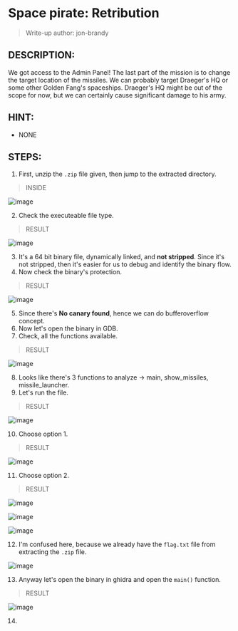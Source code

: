 # Space pirate: Retribution
> Write-up author: jon-brandy
## DESCRIPTION:
We got access to the Admin Panel! The last part of the mission is to change the target location of the missiles. 
We can probably target Draeger's HQ or some other Golden Fang's spaceships. 
Draeger's HQ might be out of the scope for now, but we can certainly cause significant damage to his army.
## HINT:
- NONE
## STEPS:
1. First, unzip the `.zip` file given, then jump to the extracted directory.

> INSIDE

![image](https://user-images.githubusercontent.com/70703371/209497738-32a56db3-32a7-475f-ab4f-cbea45a002c8.png)


2. Check the executeable file type.

> RESULT

![image](https://user-images.githubusercontent.com/70703371/209497773-fafc8c84-b0a3-44a8-b7c5-ac09859a123c.png)


3. It's a 64 bit binary file, dynamically linked, and **not stripped**. Since it's not stripped, then it's easier for us to debug and identify the binary flow.
4. Now check the binary's protection.

> RESULT

![image](https://user-images.githubusercontent.com/70703371/209497848-65826f66-73bd-4457-bbe7-7e34f27f8ba6.png)


5. Since there's **No canary found**, hence we can do bufferoverflow concept.
6. Now let's open the binary in GDB.
7. Check, all the functions available.

> RESULT

![image](https://user-images.githubusercontent.com/70703371/209498001-9f803ee7-0461-4a3d-976d-7e2f8a467064.png)


8. Looks like there's 3 functions to analyze -> main, show_missiles, missile_launcher.
9. Let's run the file.

> RESULT

![image](https://user-images.githubusercontent.com/70703371/209498097-90e2ae7c-6e98-4528-942a-8b58153cff4f.png)


10. Choose option 1.

> RESULT

![image](https://user-images.githubusercontent.com/70703371/209498134-486b9e0f-5408-48f4-ac37-eb51cfd2a840.png)


11. Choose option 2.

> RESULT

![image](https://user-images.githubusercontent.com/70703371/209498163-b0ca7905-542d-40d2-9c98-ef2b5160c439.png)


![image](https://user-images.githubusercontent.com/70703371/209498188-d12112d0-1c66-4e71-9c2a-83496fd9bfba.png)


![image](https://user-images.githubusercontent.com/70703371/209498211-f18250dc-7adc-4dee-9755-c4e278bb01bb.png)


12. I'm confused here, because we already have the `flag.txt` file from extracting the `.zip` file.

![image](https://user-images.githubusercontent.com/70703371/209498348-90b08ebf-7009-4192-92b9-3c24607bc55c.png)


13. Anyway let's open the binary in ghidra and open the `main()` function.

> RESULT

![image](https://user-images.githubusercontent.com/70703371/209498508-1253825b-1e8a-4208-b6f6-ac0841ab575f.png)


14. 
